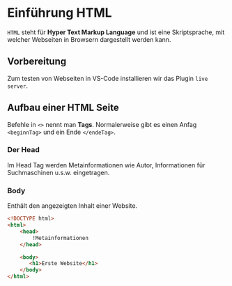 # Einführung HTML
`HTML` steht für **Hyper Text Markup Language** und ist eine Skriptsprache, mit welcher Webseiten in Browsern dargestellt werden kann.

## Vorbereitung
Zum testen von Webseiten in VS-Code installieren wir das Plugin `live server`.


## Aufbau einer HTML Seite
Befehle in `<>` nennt man **Tags**. Normalerweise gibt es einen Anfag `<beginnTag>` und ein Ende `</endeTag>`.

### Der Head
Im Head Tag werden Metainformationen wie Autor, Informationen für Suchmaschinen u.s.w. eingetragen.

### Body
Enthält den angezeigten Inhalt einer Website.


```html
<!DOCTYPE html>
<html>
    <head>
        !Metainformationen
    </head>

    <body>
       <h1>Erste Website</h1> 
    </body>
</html>

```
